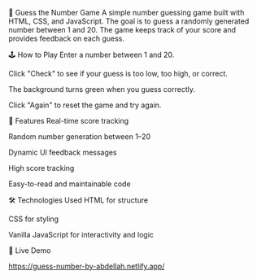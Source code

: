 🎯 Guess the Number Game
A simple number guessing game built with HTML, CSS, and JavaScript. The goal is to guess a randomly generated number between 1 and 20. The game keeps track of your score and provides feedback on each guess.

🕹️ How to Play
Enter a number between 1 and 20.

Click "Check" to see if your guess is too low, too high, or correct.

The background turns green when you guess correctly.

Click "Again" to reset the game and try again.

🔧 Features
Real-time score tracking

Random number generation between 1–20

Dynamic UI feedback messages

High score tracking

Easy-to-read and maintainable code

🛠️ Technologies Used
HTML for structure

CSS for styling

Vanilla JavaScript for interactivity and logic

🚀 Live Demo

https://guess-number-by-abdellah.netlify.app/
